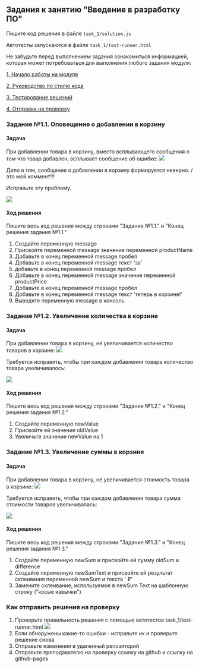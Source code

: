 ## Задания к занятию "Введение в разработку ПО"
Пишите код решения в файле `task_1/solution.js`

Автотесты запускаются в файле `task_1/test-runner.html`

Не забудьте перед выполнением задания ознакомиться
информацией, которая может потребоваться
для выполнения любого задания модуля:

[1. Начало работы на модуле](../before.md)

[2. Руководство по стилю кода](../styleguide.md)

[3. Тестирование решений](../test.md)

[4. Отправка на проверку](../after.md)

### Задание №1.1. Оповещение о добавлении в корзину

#### Задача
При добавлении товара в корзину, вместо всплывающего сообщения
о том что товар добавлен, всплывает сообщение об ошибке:
![](../readme-img/task_1/notification-error.png)

Дело в том, сообщение о добавлении в корзину формируется неверно. /это мой коммент!!!

Исправьте эту проблему.

![](../readme-img/task_1/notification-success.png)

#### Ход решения
Пишите весь код решения между строками 
"Задание №1.1." и 
"Конец решения задания №1.1."
1. Cоздайте переменную message
2. Присвойте переменной message значение переменной productName
3. Добавьте в конец переменной message пробел
4. Добавьте в конец переменной message текст 'за'
5. добавьте в конец переменной message пробел
6. Добавьте в конец переменной message значение переменной productPrice
7. Добавьте в конец переменной message пробел
8. Добавьте в конец переменной message текст 'теперь в корзине!'
9. Выведите переменную message в консоль

### Задание №1.2. Увеличение количества в корзине

#### Задача
При добавлении товара в корзину, не увеличивается количество товаров в корзине:
![](../readme-img/task_1/cart-add-0.png)

Требуется исправить, чтобы при каждом добавлении товара количество товара увеличивалось:

![](../readme-img/task_1/cart-add-5.png)

#### Ход решения
Пишите весь код решения между строками 
"Задание №1.2." и 
"Конец решения задания №1.2."
1. Создайте переменную newValue
2. Присвойте ей значение oldValue
4. Увеличьте значение newValue на 1

### Задание №1.3. Увеличение суммы в корзине

#### Задача
При добавлении товара в корзину, не увеличивается стоимость товара в корзине:
![](../readme-img/task_1/cart-add-sum-0.png)

Требуется исправить, чтобы при каждом добавлении товара сумма стоимости товаров 
увеличивалась:

![](../readme-img/task_1/cart-add-sum-720.png)

#### Ход решения
Пишите весь код решения между строками
"Задание №1.3." и 
"Конец решения задания №1.3."
1. Создайте переменную newSum и присвойте ей сумму oldSum и difference
2. Создайте переменную newSumText и присвойте ей результат склеивания переменной newSum и текста ' ₽'
3. Замените склеивание, используемое в newSum Text на шаблонную строку ("косые кавычки")

### Как отправить решения на проверку
1. Проверьте правильность решения с помощью автотестов task_1/test-runner.html
![](../readme-img/task_1/test-success.png)
2. Если обнаружены какие-то ошибки - исправьте их и проверьте решение снова
3. Отправьте изменения в удаленный репозиторий
4. Отправьте преподавателю на проверку ссылку на github и ссылку на github-pages 
